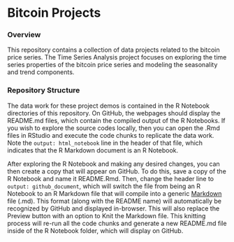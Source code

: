 # Bitcoin Projects

### Overview

This repository contains a collection of data projects related to the bitcoin price series. The Time Series Analysis project focuses on exploring the time series properties of the bitcoin price series and modeling the seasonality and trend components.

### Repository Structure

The data work for these project demos is contained in the R Notebook directories of this repository. On GitHub, the webpages should display the README.md files, which contain the compiled output of the R Notebooks. If you wish to explore the source codes locally, then you can open the .Rmd files in RStudio and execute the code chunks to replicate the data work. Note the `output: html_notebook` line in the header of that file, which indicates that the R Markdown document is an R Notebook. 

After exploring the R Notebook and making any desired changes, you can then create a copy that will appear on GitHub. To do this, save a copy of the R Notebook and name it README.Rmd. Then, change the header line to `output: github_document`, which will switch the file from being an R Notebook to an R Markdown file that will compile into a generic [Markdown](https://www.markdownguide.org/) file (.md). This format (along with the README name) will automatically be recognized by GitHub and displayed in-browser. This will also replace the Preview button with an option to Knit the Markdown file. This knitting process will re-run all the code chunks and generate a new README.md file inside of the R Notebook folder, which will display on GitHub.

